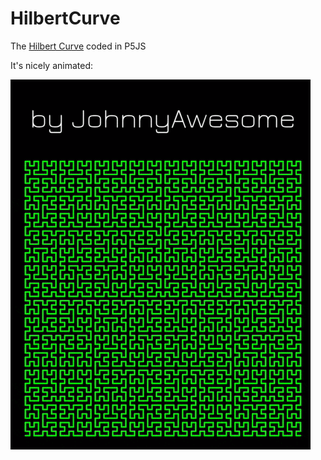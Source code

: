 # HilbertCurve
The [Hilbert Curve](https://en.wikipedia.org/wiki/Hilbert_curve) coded in P5JS

It's nicely animated:

![Hilbert Curve](https://github.com/johnnyawesome/HilbertCurve/blob/master/HilbertCurve/DemoImage/HilbertCurve.gif)

